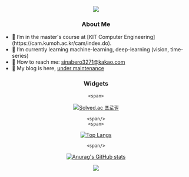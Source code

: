 <div align="center">
	<img src="https://capsule-render.vercel.app/api?type=waving&color=gradient&section=header&height=192&text=sina%20Kim&animation=fadeIn&fontSize=72&fontColor=202020"/>
</div>

<div align="center">
	<h3> <font color="202020"> About Me </font> </h3>
</div>

<div> <ul>
	<li>🏫 I’m in the master's course at [KIT Computer Engineering](https://cam.kumoh.ac.kr/cam/index.do).</li>
	<li>📖 I’m currently learning machine-learning, deep-learning (vision, time-series)</li>
	<li>📮 How to reach me: <a href="mailto:sinabero3271@kakao.com"> sinabero3271@kakao.com </a></li>
	<li>📝 My blog is here, <u> under maintenance </u></li>
</ul> </div>

<div align="center">
	<h3> <font color="202020"> Widgets </font> </h3>

	<span>

[![Solved.ac 프로필](http://mazassumnida.wtf/api/v2/generate_badge?boj=sinabero3271)](https://solved.ac/sinabero3271) 

	<span/>
	<span>
		
[![Top Langs](https://github-readme-stats.vercel.app/api/top-langs/?username=sina-Kim)](https://github.com/sina-Kim/github-readme-stats)

	<span/>

[![Anurag's GitHub stats](https://github-readme-stats.vercel.app/api?username=sina-Kim)](https://github.com/sina-Kim/github-readme-stats)

</div>

<div align="center">
	<img src="https://media0.giphy.com/media/1GEATImIxEXVR79Dhk/giphy.gif?cid=ecf05e474pb1hpuxfe4dz50rhxtawn0cfe49hfgvqq4ch66e&rid=giphy.gif&ct=g" />
</div>
